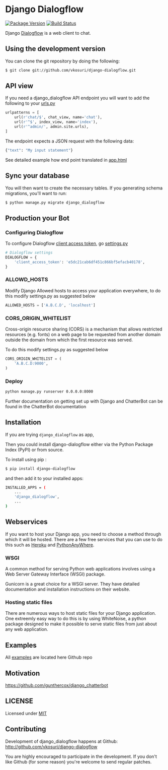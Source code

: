 # Django Dialogflow

[![Package Version](https://img.shields.io/pypi/v/django-dialogflow.svg)](https://pypi.python.org/pypi/django-dialogflow/)
[![Build Status](https://travis-ci.org/vkosuri/django-dialogflow.svg?branch=master)](https://travis-ci.org/vkosuri/django-dialogflow)

Django [Dialogflow](https://dialogflow.com) is a web client to chat.

## Using the development version

You can clone the git repository by doing the following:

``` Bash
$ git clone git://github.com/vkosuri/django-dialogflow.git
```

## API view

If you need a django_dialogflow API endpoint you will want to add the following to your [urls.py](./django_dialogflow/urls.py)

``` Python
urlpatterns = [
    url(r'chat/$', chat_view, name='chat'),
    url(r'^$', index_view, name='index'),
    url(r'^admin/', admin.site.urls),
]

```

The endpoint expects a JSON request with the following data:

``` Python
{"text": "My input statement"}
```

See detailed example how end point translated in [app.html](./django_dialogflow/templates/app.html)


## Sync your database

You will then want to create the necessary tables. If you generating schema migrations, you'll want to run:

``` Bash
$ python manage.py migrate django_dialogflow
```

## Production your Bot

### Configuring Dialogflow

To configure Dialogflow [client access token](https://dialogflow.com/docs/reference/agent/#using_access_tokens), go [settings.py](./django_dialogflow/settings.py)

``` Python
# Dialogflow settings
DIALOGFLOW = {
    'client_access_token': 'e5dc21cab6df451c866bf5efacb40178',
}
```

### ALLOWD_HOSTS

Modify Django Allowed hosts to access your application everywhere, to do this modify settings.py as suggested below

``` Python
ALLOWED_HOSTS = ['A.B.C.D', 'localhost']
```

### CORS_ORIGIN_WHITELIST

Cross-origin resource sharing (CORS) is a mechanism that allows restricted resources (e.g. fonts) on a web page to be requested from another domain outside the domain from which the first resource was served.

To do this modify settings.py as suggested below

``` Python
CORS_ORIGIN_WHITELIST = (
    'A.B.C.D:9000',
)
```

### Deploy

``` Bash
python manage.py runserver 0.0.0.0:8000
```

Further documentation on getting set up with Django and ChatterBot can be found in the ChatterBot documentation

## Installation

If you are trying ``django_dialogflow`` as app,

Then you could install django-dialogflow either via the Python Package Index (PyPI) or from source.

To install using pip :

``` Bash
$ pip install django-dialogflow
```

and then add it to your installed apps:

``` Bash
INSTALLED_APPS = (
    ...
    'django_dialogflow',
    ...
)
```


## Webservices

If you want to host your Django app, you need to choose a method through which it will be hosted. There are a few free services that you can use to do this such as [Heroku](https://dashboard.heroku.com/) and [PythonAnyWhere](https://www.pythonanywhere.com/details/django_hosting).

### WSGI

A common method for serving Python web applications involves using a Web Server Gateway Interface (WSGI) package.

Gunicorn is a great choice for a WSGI server. They have detailed documentation and installation instructions on their website.

### Hosting static files

There are numerous ways to host static files for your Django application. One extreemly easy way to do this is by using WhiteNoise, a python package designed to make it possible to serve static files from just about any web application.

## Examples

All [examples](./examples) are located here Github repo

## Motivation

https://github.com/gunthercox/django_chatterbot

## LICENSE
Licensed under [MIT](./LICENSE.md)

## Contributing

Development of django_dialogflow happens at Github: http://github.com/vkosuri/django-dialogflow

You are highly encouraged to participate in the development. If you don't like Github (for some reason) you're welcome to send regular patches.